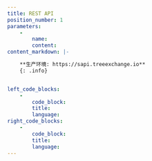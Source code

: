 ```yaml
---
title: REST API
position_number: 1
parameters:
    -
        name:
        content:
content_markdown: |-

    **生产环境: https://sapi.treeexchange.io**
    {: .info}


left_code_blocks:
    -
        code_block:
        title:
        language:
right_code_blocks:
    -
        code_block:
        title:
        language:
---
```

